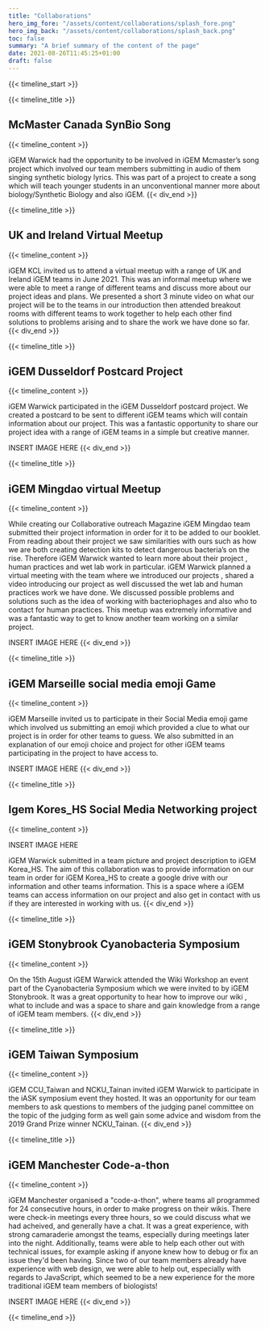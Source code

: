 ```yaml
---
title: "Collaborations"
hero_img_fore: "/assets/content/collaborations/splash_fore.png"
hero_img_back: "/assets/content/collaborations/splash_back.png"
toc: false
summary: "A brief summary of the content of the page"
date: 2021-08-26T11:45:25+01:00
draft: false
---
```


{{< timeline_start >}}

{{< timeline_title >}}

## McMaster Canada SynBio Song

{{< timeline_content >}}

iGEM Warwick had the opportunity to be involved in iGEM Mcmaster’s song project
which involved our team members submitting in audio of them singing synthetic
biology lyrics. This was part of a project to create a song which will teach
younger students in an unconventional manner more about biology/Synthetic
Biology and also iGEM.
{{< div_end >}}

{{< timeline_title >}}

## UK and Ireland Virtual Meetup

{{< timeline_content >}}

iGEM KCL invited us to attend a virtual meetup with a range of UK and Ireland
iGEM teams in June 2021. This was an informal meetup where we were able to meet
a range of different teams and discuss more about our project ideas and plans.
We presented a short 3 minute video on what our project will be to the teams in
our introduction then attended breakout rooms with different teams to work
together to help each other find solutions to problems arising and to share the
work we have done so far.
{{< div_end >}}

{{< timeline_title >}}

## iGEM Dusseldorf Postcard Project

{{< timeline_content >}}

iGEM Warwick participated in the iGEM Dusseldorf postcard project. We created a
postcard to be sent to different iGEM teams which will contain information about
our project. This was a fantastic opportunity to share our project idea with a
range of iGEM teams in a simple but creative manner.

INSERT IMAGE HERE
{{< div_end >}}

{{< timeline_title >}}

## iGEM Mingdao virtual Meetup

{{< timeline_content >}}

While creating our Collaborative outreach Magazine iGEM Mingdao team submitted
their project information in order for it to be added to our booklet. From
reading about their project we saw similarities with ours such as how we are
both creating detection kits to detect dangerous bacteria’s on the rise.
Therefore iGEM Warwick wanted to learn more about their project , human
practices and wet lab work in particular. iGEM Warwick planned a virtual meeting
with the team where we introduced our projects , shared a video introducing our
project as well discussed the wet lab and human practices work we have done. We
discussed possible problems and solutions such as the idea of working with
bacteriophages and also who to contact for human practices. This meetup was
extremely informative and was a fantastic way to get to know another team
working on a similar project.

INSERT IMAGE HERE
{{< div_end >}}

{{< timeline_title >}}

## iGEM Marseille social media emoji Game

{{< timeline_content >}}

iGEM Marseille invited us to participate in their Social Media emoji game which
involved us submitting an emoji which provided a clue to what our project is in
order for other teams to guess. We also submitted in an explanation of our emoji
choice and project for other iGEM teams participating in the project to have
access to.

INSERT IMAGE HERE
{{< div_end >}}

{{< timeline_title >}}

## Igem Kores_HS Social Media Networking project

{{< timeline_content >}}

INSERT IMAGE HERE

iGEM Warwick submitted in a team picture and project description to iGEM
Korea_HS. The aim of this collaboration was to provide information on our team
in order for iGEM Korea_HS to create a google drive with our information and
other teams information. This is a space where a iGEM teams can access
information on our project and also get in contact with us if they are
interested in working with us.
{{< div_end >}}

{{< timeline_title >}}

## iGEM Stonybrook Cyanobacteria Symposium

{{< timeline_content >}}

On the 15th August iGEM Warwick attended the Wiki Workshop an event part of the
Cyanobacteria Symposium which we were invited to by iGEM Stonybrook. It was a
great opportunity to hear how to improve our wiki , what to include and was a
space to share and gain knowledge from a range of iGEM team members.
{{< div_end >}}

{{< timeline_title >}}

## iGEM Taiwan Symposium

{{< timeline_content >}}

iGEM CCU_Taiwan and NCKU_Tainan invited iGEM Warwick to participate in the iASK
symposium event they hosted. It was an opportunity for our team members to ask
questions to members of the judging panel committee on the topic of the judging
form as well gain some advice and wisdom from the 2019 Grand Prize winner
NCKU_Tainan.
{{< div_end >}}

{{< timeline_title >}}

## iGEM Manchester Code-a-thon

{{< timeline_content >}}

iGEM Manchester organised a "code-a-thon", where teams all programmed for 24
consecutive hours, in order to make progress on their wikis. There were check-in
meetings every three hours, so we could discuss what we had acheived, and
generally have a chat. It was a great experience, with strong camaraderie
amongst the teams, especially during meetings later into the night.
Additionally, teams were able to help each other out with technical issues, for
example asking if anyone knew how to debug or fix an issue they'd been having.
Since two of our team members already have experience with web design, we were
able to help out, especially with regards to JavaScript, which seemed to be a
new experience for the more traditional iGEM team members of biologists!

INSERT IMAGE HERE
{{< div_end >}}

{{< timeline_end >}}
